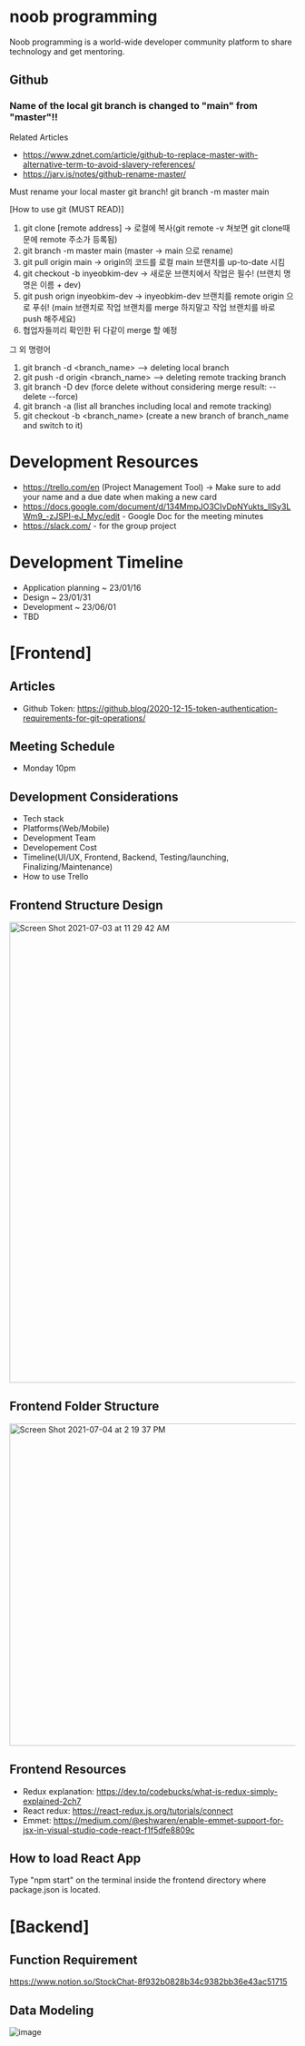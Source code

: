 # noob programming 
Noob programming is a world-wide developer community platform to share technology and get mentoring.


## Github
### Name of the local git branch is changed to "main" from "master"!!
Related Articles</br>
* https://www.zdnet.com/article/github-to-replace-master-with-alternative-term-to-avoid-slavery-references/ 
* https://jarv.is/notes/github-rename-master/

Must rename your local master git branch!
git branch -m master main

[How to use git (MUST READ)]
1. git clone [remote address] -> 로컬에 복사(git remote -v 쳐보면 git clone때문에 remote 주소가 등록됨)
2. git branch -m master main (master -> main 으로 rename)
3. git pull origin main -> origin의 코드를 로컬 main 브랜치를 up-to-date 시킴
4. git checkout -b inyeobkim-dev -> 새로운 브랜치에서 작업은 필수! (브랜치 명명은 이름 + dev)
5. git push orign inyeobkim-dev -> inyeobkim-dev 브랜치를 remote origin 으로 푸쉬! (main 브랜치로 작업 브랜치를 merge 하지말고 작업 브랜치를 바로 push 해주세요)
6. 협업자들끼리 확인한 뒤 다같이 merge 할 예정

그 외 명령어
1. git branch -d <branch_name> --> deleting local branch
2. git push -d origin <branch_name> --> deleting remote tracking branch
3. git branch -D dev (force delete without considering merge result: --delete --force)
4. git branch -a (list all branches including local and remote tracking)
5. git checkout -b <branch_name> (create a new branch of branch_name and switch to it)

# Development Resources
* https://trello.com/en (Project Management Tool) -> Make sure to add your name and a due date when making a new card
* https://docs.google.com/document/d/134MmpJO3CIvDpNYukts_IlSy3LWm9_-zJSPI-eJ_Myc/edit - Google Doc for the meeting minutes
* https://slack.com/ - for the group project

# Development Timeline
* Application planning ~ 23/01/16
* Design ~ 23/01/31
* Development ~ 23/06/01
* TBD


# [Frontend]

## Articles
* Github Token: https://github.blog/2020-12-15-token-authentication-requirements-for-git-operations/

## Meeting Schedule
* Monday 10pm

## Development Considerations
* Tech stack
* Platforms(Web/Mobile)
* Development Team
* Developement Cost
* Timeline(UI/UX, Frontend, Backend, Testing/launching, Finalizing/Maintenance)
* How to use Trello

## Frontend Structure Design
<img width="812" alt="Screen Shot 2021-07-03 at 11 29 42 AM" src="https://user-images.githubusercontent.com/60948817/124340690-02c58600-dbf2-11eb-974c-98036d2546a5.png">

## Frontend Folder Structure
<img width="568" alt="Screen Shot 2021-07-04 at 2 19 37 PM" src="https://user-images.githubusercontent.com/60948817/124374046-e6e5e100-dcd2-11eb-8e24-77a92ee1dba2.png">

## Frontend Resources
* Redux explanation: https://dev.to/codebucks/what-is-redux-simply-explained-2ch7  
* React redux: https://react-redux.js.org/tutorials/connect   
* Emmet: https://medium.com/@eshwaren/enable-emmet-support-for-jsx-in-visual-studio-code-react-f1f5dfe8809c

## How to load React App
Type "npm start" on the terminal inside the frontend directory where package.json is located.

# [Backend]

## Function Requirement
https://www.notion.so/StockChat-8f932b0828b34c9382bb36e43ac51715

## Data Modeling
![image](https://user-images.githubusercontent.com/85722378/126040240-7ee3b6fb-823d-4d8c-b4a8-c603227482a9.png)
